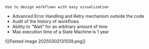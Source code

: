 `Use to design workflows with easy visualization`

- Advanced Error Handling and Retry mechanism outside the code 
- Audit of the history of workflows
- Ability to “Wait” for an arbitrary amount of time
- Max execution time of a State Machine is 1 year

![[Pasted image 20250302131559.png]]
